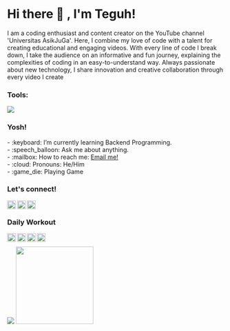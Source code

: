 # <summary><strong>Hi there :wave: , I'm Teguh!</strong></summary>
I am a coding enthusiast and content creator on the YouTube channel 'Universitas AsikJuGa'. Here, I combine my love of code with a talent for creating educational and engaging videos. With every line of code I break down, I take the audience on an informative and fun journey, explaining the complexities of coding in an easy-to-understand way. Always passionate about new technology, I share innovation and creative collaboration through every video I create

### <summary><strong>Tools:</strong></summary>
<p>
    <img src="https://img.shields.io/badge/Text%20Editor-Visual%20Studio%20Code-blue?&logo=visual%20studio%20code&logoColor=blue" />
</p>

### <summary><strong>Yosh!</strong></summary>
<p>
    - :keyboard: I’m currently learning Backend Programming. </br>
    - :speech_balloon: Ask me about anything.</br>
    - :mailbox: How to reach me: <a href="mailto:teguh.kahfiyasin@gmail.com">Email me!</a>  </br>
    - :cloud: Pronouns: He/Him </br>
    - :game_die: Playing Game </br>
<p>
 
### <summary><strong>Let's connect!</strong></summary>
<a href="https://youtube.com/@UAJG?si=JU3MknBmnjIRmoJW">
  <img align="left" alt="Teguh's Youtube" width="20px" src="https://simpleicons.now.sh/youtube/495f7e" />
</a>
<a href="https://www.instagram.com/yangmuliateguh?igsh=YXVldDF3aTVwZmxt">
  <img align="left" alt="Teguh's Instagram" width="20px" src="https://simpleicons.now.sh/instagram/495f7e" />
</a>
<a href="https://www.linkedin.com/in/muhammad-teguh-prastyo-85b09326a/">
  <img align="left" alt="Teguh's LinkedIn" width="20px" src="https://simpleicons.now.sh/linkedin/495f7e" />
</a><br>

### <summary><strong>Daily Workout</strong></summary>
<a href="https://exercism.org/profiles/yangmuliateguh">
  <img align="left" alt="Teguh's Exercism" width="20px" src="https://simpleicons.now.sh/exercism/495f7e" />
</a>
<a href="https://www.hackerrank.com/profile/yangmuliateguh">
  <img align="left" alt="Teguh's Hackerrank" width="20px" src="https://simpleicons.now.sh/hackerrank/495f7e" />
</a>
<a href="https://www.codewars.com/users/yangmuliateguh">
  <img align="left" alt="Teguh's Codewars" width="20px" src="https://simpleicons.now.sh/codewars/495f7e" />
</a>
<a href="https://leetcode.com/user3368cH/">
  <img align="left" alt="Teguh's LeetCode" width="20px" src="https://simpleicons.now.sh/leetcode/495f7e" />
</a><br>

<p>
    <img src="https://github-readme-stats.vercel.app/api?username=yangmuliateguh&hide=contribs,prs&show_icons=true&hide_border=true&title_color=000" />
    <img src="https://github-readme-stats.vercel.app/api/top-langs/?username=yangmuliateguh&layout=compact" height=180 />
</p>
